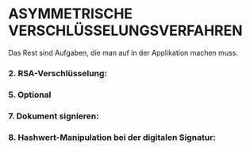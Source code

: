 # ASYMMETRISCHE VERSCHLÜSSELUNGSVERFAHREN

Das Rest sind Aufgaben, die man auf in der Applikation machen muss.

### 2. RSA-Verschlüsselung:

### 5. Optional

### 7. Dokument signieren:

### 8. Hashwert-Manipulation bei der digitalen Signatur:
